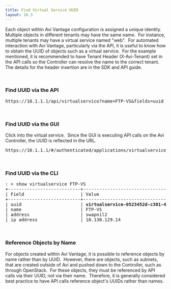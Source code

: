 ```yaml
---
title: Find Virtual Service UUID
layout: 16.3
---
```

Each object within Avi Vantage configuration is assigned a unique identity.  Multiple objects in different tenants may have the same name.  For instance, multiple tenants may have a virtual service named "web".  For automated interaction with Avi Vantage, particularly via the API, it is useful to know how to obtain the UUID of objects such as a virtual service.  For the example mentioned, it is recommended to have Tenant Header (X-Avi-Tenant) set in the API calls so the Controller can resolve the name to the correct tenant. The details for the header insertion are in the SDK and API guide.

 

### Find UUID via the API

<pre>https://10.1.1.1/api/virtualservice?name=FTP-VS&amp;fields=uuid</pre> 

 

### Find UUID via the GUI

Click into the virtual service.  Since the GUI is executing API calls on the Avi Controller, the UUID is reflected in the URL.

<pre>https://10.1.1.1/#/authenticated/applications/virtualservice/<strong>virtualservice-0523452d-c301-4817-a5e0-ee66b95bd287</strong>/analytics?timeframe=6h</pre> 

 

### Find UUID via the CLI

<pre>: &gt; show virtualservice FTP-VS
+---------------------------+-----------------------------------------------------+
| Field                     | Value                                               |
+---------------------------+-----------------------------------------------------+
| uuid                      | <strong>virtualservice-0523452d-c301-4817-a5e0-ee66b95bd287</strong> |
| name                      | FTP-VS                                              |
| address                   | swapnil2                                            |
| ip_address                | 10.130.129.14                                       |</pre> 

 

### Reference Objects by Name

For objects created within Avi Vantage, it is possible to reference objects by name rather than by UUID.  However, there are objects, such as subnets, that are created outside of Avi and pushed down to the Controller, such as through OpenStack.  For these objects, they must be referenced by API calls via their UUID, not via their name.  Therefore, it is generally considered best practice to have API calls reference object's UUIDs rather than names.

 
